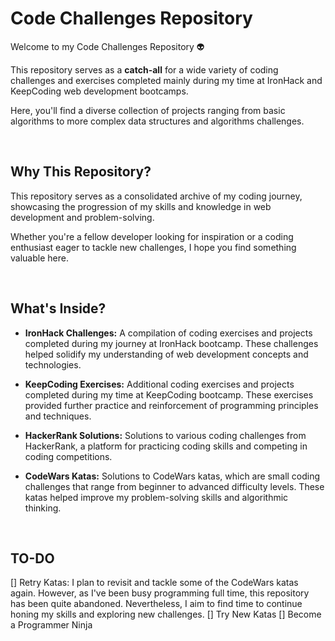# Code Challenges Repository

Welcome to my Code Challenges Repository 👽

This repository serves as a **catch-all** for a wide variety of coding challenges and exercises completed mainly during my time at IronHack and KeepCoding web development bootcamps. 

Here, you'll find a diverse collection of projects ranging from basic algorithms to more complex data structures and algorithms challenges.  

<br>

## Why This Repository?

This repository serves as a consolidated archive of my coding journey, showcasing the progression of my skills and knowledge in web development and problem-solving. 

Whether you're a fellow developer looking for inspiration or a coding enthusiast eager to tackle new challenges, I hope you find something valuable here.  

<br>

## What's Inside?

- **IronHack Challenges:** A compilation of coding exercises and projects completed during my journey at IronHack bootcamp. These challenges helped solidify my understanding of web development concepts and technologies.
  
- **KeepCoding Exercises:** Additional coding exercises and projects completed during my time at KeepCoding bootcamp. These exercises provided further practice and reinforcement of programming principles and techniques.

- **HackerRank Solutions:** Solutions to various coding challenges from HackerRank, a platform for practicing coding skills and competing in coding competitions.

- **CodeWars Katas:** Solutions to CodeWars katas, which are small coding challenges that range from beginner to advanced difficulty levels. These katas helped improve my problem-solving skills and algorithmic thinking.  

 <br>
 
## TO-DO

[] Retry Katas: I plan to revisit and tackle some of the CodeWars katas again. However, as I've been busy programming full time, this repository has been quite abandoned. Nevertheless, I aim to find time to continue honing my skills and exploring new challenges.
[] Try New Katas
[] Become a Programmer Ninja
